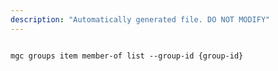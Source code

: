 ```yaml
---
description: "Automatically generated file. DO NOT MODIFY"
---
```


```cli

mgc groups item member-of list --group-id {group-id}

```